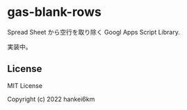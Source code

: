 # gas-blank-rows

Spread Sheet から空行を取り除く Googl Apps Script Library.

実装中。

## License

MIT License

Copyright (c) 2022 hankei6km
